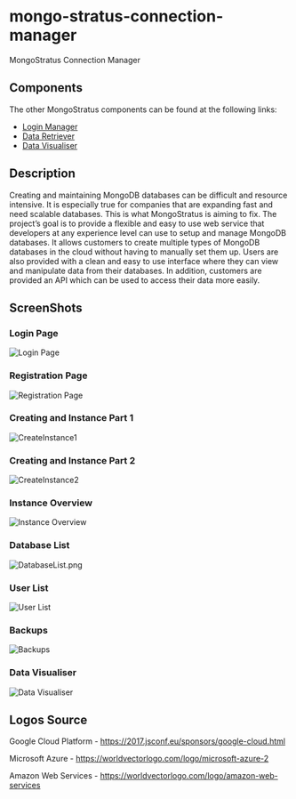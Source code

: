 # mongo-stratus-connection-manager
MongoStratus Connection Manager

## Components
The other MongoStratus components can be found at the following links:
* [Login Manager](https://github.com/vzat/mongo-stratus-login-manager)
* [Data Retriever](https://github.com/vzat/mongo-stratus-data-retriever)
* [Data Visualiser](https://github.com/vzat/mongo-stratus-data-visualiser)

## Description
Creating and maintaining MongoDB databases can be difficult and resource intensive. It is especially true for companies that are expanding fast and need scalable databases. This is what MongoStratus is aiming to fix. 
The project’s goal is to provide a flexible and easy to use web service that developers at any experience level can use to setup and manage MongoDB databases. It allows customers to create multiple types of MongoDB databases in the cloud without having to manually set them up. Users are also provided with a clean and easy to use interface where they can view and manipulate data from their databases. In addition, customers are provided an API which can be used to access their data more easily.

## ScreenShots

### Login Page
![Login Page](./images/Login.png)

### Registration Page
![Registration Page](./images/Register.png)

### Creating and Instance Part 1
![CreateInstance1](./images/CreateInstace.png)

### Creating and Instance Part 2
![CreateInstance2](./images/ShardedCluster.png)

### Instance Overview
![Instance Overview](./images/InstanceOverview.png)

### Database List
![DatabaseList.png](./images/DatabaseList.png)

### User List
![User List](./images/Users.png)

### Backups
![Backups](./images/Backups.png)

### Data Visualiser
![Data Visualiser](./images/DataVisualiser.png)

## Logos Source
Google Cloud Platform - https://2017.jsconf.eu/sponsors/google-cloud.html

Microsoft Azure - https://worldvectorlogo.com/logo/microsoft-azure-2

Amazon Web Services - https://worldvectorlogo.com/logo/amazon-web-services
